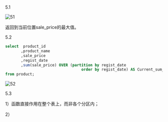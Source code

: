 5.1

![51](https://user-images.githubusercontent.com/107236740/192085692-54dff3a3-ea5a-4fb7-9de6-b99bf0c44da4.png)

返回到当前位置sale_price的最大值。

5.2

```sql
select  product_id
       ,product_name
       ,sale_price
       ,regist_date
       ,sum(sale_price) OVER (partition by regist_date
                                  order by regist_date) AS Current_sum_price
from product;
```

![52](https://user-images.githubusercontent.com/107236740/192085731-f15bada8-2e95-4010-83c4-0f154045f7da.png)

5.3

1）函数直接作用在整个表上，而非各个分区内；

2）

